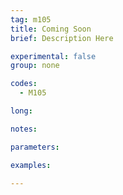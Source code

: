 ```yaml
---
tag: m105
title: Coming Soon
brief: Description Here

experimental: false
group: none

codes:
  - M105

long:

notes:

parameters:

examples:

---
```


